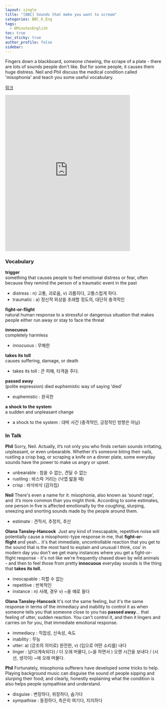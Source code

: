 ```yaml
---
layout: single
title: "[BBC] Sounds that make you want to scream"
categories: BBC_6_Eng
tags:
  - 6MinutesEnglish
toc: true
toc_sticky: true
author_profile: false
sidebar:
---
```

Fingers down a blackboard, someone chewing, the scrape of a plate - there are lots of sounds people don't like. But for some people, it causes them huge distress. Neil and Phil discuss the medical condition called 'misophonia' and teach you some useful vocabulary.

[링크](https://www.bbc.co.uk/learningenglish/english/features/6-minute-english_2023/ep-230928)  

<iframe width="400" height="500" frameborder="0" src="https://www.bbc.co.uk/programmes/p0gg4wrb/player"></iframe>

### Vocabulary

**trigger**  
something that causes people to feel emotional distress or fear, often because they remind the person of a traumatic event in the past
- distress : n) 고통, 괴로움, v) 괴롭히다, 고통스럽게 하다.
- traumatic : a) 정신적 외상을 초래할 정도의, 대단히 충격적인

**fight-or-flight**  
natural human response to a stressful or dangerous situation that makes people either run away or stay to face the threat

**innocuous**  
completely harmless
- innocuous : 무해한

**takes its toll**  
causes suffering, damage, or death
- takes its toll : 큰 피해, 타격을 주다.

**passed away**  
(polite expression) died
euphemistic way of saying ‘died’
- euphemistic : 완곡한 

**a shock to the system**  
a sudden and unpleasant change
- a shock to the system : 대박 사건 (충격적인, 긍정적인 방향은 아님)


### In Talk

**Phil**
Sorry, Neil. Actually, it’s not only you who finds certain sounds irritating, unpleasant, or even unbearable. Whether it’s someone biting their nails, rustling a crisp bag, or scraping a knife on a dinner plate, some everyday sounds have the power to make us angry or upset.
- unbearable : 참을 수 없는, 견딜 수 없는
- rustling : 바스락 거리는 (낙엽 밟을 때)
- crisp : 바삭바삭 (감자칩)

**Neil**
There's even a name for it: misophonia, also known as ‘sound rage’, and  it’s more common than you might think. According to some estimates, one person in five is affected emotionally by the coughing, slurping, sneezing and snorting sounds made by the people around them.
- estimate : 견적서, 추정치, 추산


**Olana Tansley-Hancock** 
Just any kind of inescapable, repetitive noise will potentially cause a misophonic-type response in me, that **fight-or-flight** and yeah… it's that immediate, uncontrollable reaction that you get to the sound that is the most hard to explain and unusual I think, cos’ in modern day you don't we get many instances where you get a fight-or-flight response - it's not like we're frequently chased down by wild animals - and then to feel those from pretty **innocuous** everyday sounds is the thing that **takes its toll.**
- inescapable : 피할 수 없는 
- repetitive : 반복적인
- instance : n) 사례, 경우 v) ~을 예로 들다

**Olana Tansley-Hancock**
It's not the same feeling, but it's the same response in terms of the immediacy and inability to control it as when someone tells you that someone close to you has **passed away**… that feeling of utter, sudden reaction. You can't control it, and then it lingers and carries on for you, that immediate emotional response.
- immediacy : 직접성, 신속성, 속도
- inability : 무능
- utter: a) (강조의 의미로) 완전한, v) (입으로 어떤 소리를) 내다
- linger : 남다(계속되다) / 더 오래 머물다, (~을 하면서 ) 오랜 시간을 보내다 / (시선, 생각이) ~에 오래 머물다.


**Phil** 
Fortunately, misophonia sufferers have developed some tricks to help. Playing background music can disguise the sound of people sipping and slurping their food; and clearly, honestly explaining what the condition is also helps people sympathise and understand.
- disguise : 변장하다, 위장하다, 숨기다
- sympathise : 동정하다, 측은히 여기다, 지지하다